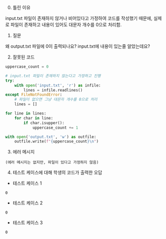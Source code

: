 0. 틀린 이유

input.txt 파일이 존재하지 않거나 비어있다고 가정하여 코드를 작성했기 때문에, 실제로 파일이 존재하고 내용이 있어도 대문자 개수를 0으로 처리함.

1. 질문

왜 output.txt 파일에 0이 출력되나요? input.txt에 내용이 있는줄 알았는데요?

2. 잘못된 코드

```python
uppercase_count = 0

# input.txt 파일이 존재하지 않는다고 가정하고 진행
try:
    with open('input.txt', 'r') as infile:
        lines = infile.readlines()
except FileNotFoundError:
    # 파일이 없으면 그냥 대문자 개수를 0으로 처리
    lines = []

for line in lines:
    for char in line:
        if char.isupper():
            uppercase_count += 1

with open('output.txt', 'w') as outfile:
    outfile.write(f"{uppercase_count}\n")
```

3. 에러 메시지

```
(에러 메시지는 없지만, 파일이 있다고 가정하지 않음)
```

4. 테스트 케이스에 대해 학생의 코드가 출력한 오답

- 테스트 케이스 1

```
0
```

- 테스트 케이스 2

```
0
```

- 테스트 케이스 3

```
0
```